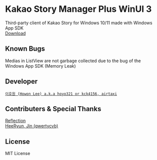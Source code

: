 # Kakao Story Manager Plus WinUI 3

Third-party client of Kakao Story for Windows 10/11 made with Windows App SDK\
[Download](https://kagamine-rin.com/KSMP/Installer.msi)

Known Bugs
----
Medias in ListView are not garbage collected due to the bug of the Windows App SDK (Memory Leak)

Developer
----
[`이호원 (Howon Lee) a.k.a hoyo321 or kck4156, airtaxi`](https://github.com/airtaxi)

Contributers & Special Thanks
----
[Reflection](https://github.com/reflection1921)\
[HeeRyun, Jin (qwertycvb)](https://github.com/SerenityS)

License
----
MIT License
